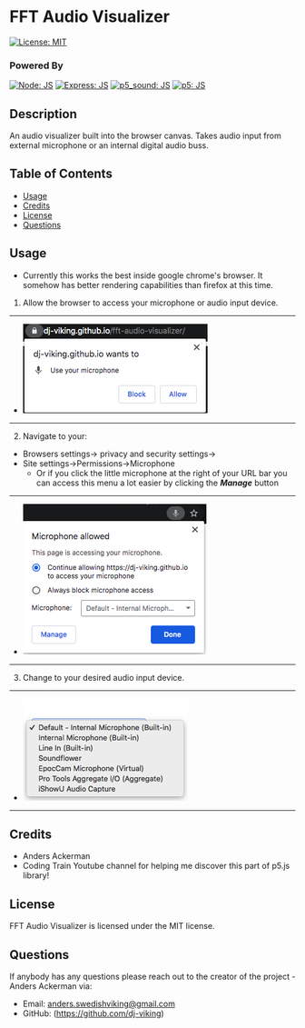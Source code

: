 

# FFT Audio Visualizer

[![License: MIT](https://img.shields.io/badge/License-MIT-blue.svg)](https://opensource.org/licenses/MIT)

### Powered By 
[![Node: JS](https://img.shields.io/badge/Node-JS-cfcc00.svg)](https://nodejs.org/en/) [![Express: JS](https://img.shields.io/badge/Express-JS-1b9e00.svg)](https://nodejs.org/en/) 
[![p5_sound: JS](https://img.shields.io/badge/p5_sound-JS-6433FF.svg)](https://p5js.org/reference/#/libraries/p5.sound)
[![p5: JS](https://img.shields.io/badge/p5-JS-3333FF.svg)](https://p5js.org/)

## Description 

An audio visualizer built into the browser canvas. Takes audio input from external microphone or an internal digital audio buss.

## Table of Contents
* [Usage](#Usage)
* [Credits](#Credits)
* [License](#License)
* [Questions](#Questions)


## Usage

* Currently this works the best inside google chrome's browser. It somehow has better rendering capabilities than firefox at this time.

1. Allow the browser to access your microphone or audio input device.
---
* ![Image of Application Page](./directions/setup-step-1.png)
---
2. Navigate to your:
* Browsers settings-> privacy and security settings->
* Site settings->Permissions->Microphone
  - Or if you click the little microphone at the right of your URL bar you can access this menu a lot easier by clicking the ***Manage*** button
---
* ![Image of Application Page](./directions/setup-step-2.png)
---

3. Change to your desired audio input device.
---
* ![Image of Application Page](./directions/setup-step-3.png)
---

## Credits

* Anders Ackerman
* Coding Train Youtube channel for helping me discover this part of p5.js library!

## License

FFT Audio Visualizer is licensed under the MIT license.

## Questions

If anybody has any questions please reach out to the creator of the project - Anders Ackerman via:
* Email: anders.swedishviking@gmail.com
* GitHub: (https://github.com/dj-viking)
